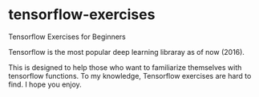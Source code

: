 # tensorflow-exercises
Tensorflow Exercises for Beginners

Tensorflow is the most popular deep learning libraray as of now (2016).

This is designed to help those who want to familiarize themselves with tensorflow functions. To my knowledge, Tensorflow exercises are hard to find. I hope you enjoy. 